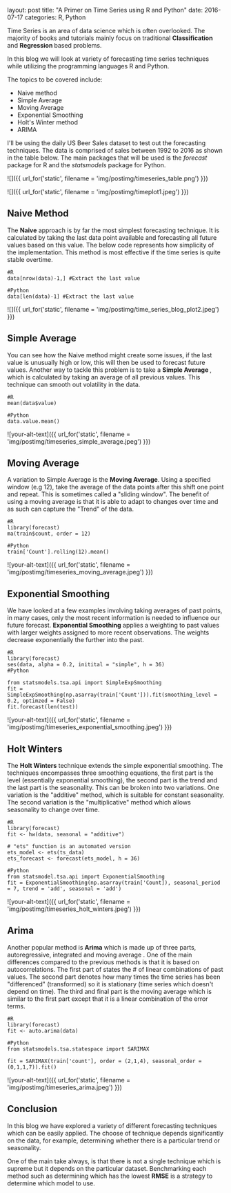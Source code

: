 layout: post
title:  "A Primer on Time Series using R and Python"
date:  2016-07-17
categories: R, Python

Time Series is an area of data science which is often overlooked. The majority of books and tutorials mainly focus on traditional <b> Classification </b> and <b> Regression </b> based problems. 

In this blog we will look at variety of forecasting time series techniques while utilizing the programming languages R and Python.

The topics to be covered include:

* Naive method
* Simple Average
* Moving Average
* Exponential Smoothing
* Holt's Winter method
* ARIMA

I'll be using the daily US Beer Sales dataset to test out the forecasting techniques. The data is comprised of sales between 1992 to 2016 as shown in the table below. The main packages that will be used is the <i>forecast</i> package for R and the <i>statsmodels</i> package for Python.

![]({{ url_for('static', filename = 'img/postimg/timeseries_table.png') }})

![]({{ url_for('static', filename = 'img/postimg/timeplot1.jpeg') }})


## Naive Method

The <b>Naive</b> approach is by far the most simplest forecasting technique. It is calculated by taking the last data point available and forecasting all future values based on this value. The below code represents how simplicity of the implementation. This method is most effective if the time series is quite stable overtime.


    #R
    data[nrow(data)-1,] #Extract the last value
    
    #Python
    data[len(data)-1] #Extract the last value

![]({{ url_for('static', filename = 'img/postimg/time_series_blog_plot2.jpeg') }})


## Simple Average

You can see how the Naive method might create some issues, if the last value is unusually high or low, this will then be used to forecast future values. Another way to tackle this problem is to take a <b>Simple Average </b>, which is calculated by taking an average of all previous values. This technique can smooth out volatility in the data.

    #R
    mean(data$value)
    
    #Python
    data.value.mean()

![your-alt-text]({{ url_for('static', filename = 'img/postimg/timeseries_simple_average.jpeg') }})


## Moving Average

A variation to Simple Average is the <b>Moving Average</b>. Using a specified window (e.g 12), take the average of the data points after this shift one point and repeat. This is sometimes called a "sliding window". The benefit of using a moving average is that it is able to adapt to changes over time and as such can capture the "Trend" of the data.

    #R
    library(forecast)
    ma(train$count, order = 12)
    
    #Python
    train['Count'].rolling(12).mean()

![your-alt-text]({{ url_for('static', filename = 'img/postimg/timeseries_moving_average.jpeg') }})

## Exponential Smoothing

We have looked at a few examples involving taking averages of past points, in many cases, only the most recent information is needed to influence our future forecast. <b>Exponential Smoothing</b> applies a weighting to past values with larger weights assigned to more recent observations. The weights decrease exponentially the further into the past.  

    #R
    library(forecast)
    ses(data, alpha = 0.2, initital = "simple", h = 36)
    #Python
    
    from statsmodels.tsa.api import SimpleExpSmoothing
    fit = SimpleExpSmoothing(np.asarray(train['Count'])).fit(smoothing_level = 0.2, optimzed = False)
    fit.forecast(len(test))


![your-alt-text]({{ url_for('static', filename = 'img/postimg/timeseries_exponential_smoothing.jpeg') }})


## Holt Winters

The <b>Holt Winters</b> technique extends the simple exponential smoothing. The techniques encompasses three smoothing equations, the first part is the level (essentially exponential smoothing), the second part is the trend and the last part is the seasonality. This can be broken into two variations. One variation is the "additive" method, which is suitable for constant seasonality. The second variation is the "multiplicative" method which allows seasonality to change over time.

    #R
    library(forecast)
    fit <- hw(data, seasonal = "additive")
    
    # "ets" function is an automated version
    ets_model <- ets(ts_data)
    ets_forecast <- forecast(ets_model, h = 36)
    
    #Python
    from statsmodel.tsa.api import ExponentialSmoothing
    fit = ExponentialSmoothing(np.asarray(train['Count]), seasonal_period = 7, trend = 'add', seasonal = 'add')


![your-alt-text]({{ url_for('static', filename = 'img/postimg/timeseries_holt_winters.jpeg') }})


## Arima

Another popular method is <b>Arima</b> which is made up of three parts, autoregressive, integrated and moving average . One of the main differences compared to the previous methods is that it is based on autocorrelations. The first part of states the # of linear combinations of past values. The second part denotes how many times the time series has been "differenced" (transformed) so it is stationary (time series which doesn't depend on time). The third and final part is the moving average which is similar to the first part except that it is a linear combination of the error terms.

    #R
    library(forecast)
    fit <- auto.arima(data)
    
    #Python
    from statsmodels.tsa.statespace import SARIMAX
    
    fit = SARIMAX(train['count'], order = (2,1,4), seasonal_order = (0,1,1,7)).fit()


![your-alt-text]({{ url_for('static', filename = 'img/postimg/timeseries_arima.jpeg') }})

## Conclusion

In this blog we have explored a variety of different forecasting techniques which can be easily applied. The choose of technique depends significantly on the data, for example, determining whether there is a particular trend or seasonality. 

One of the main take always, is that there is not a single technique which is supreme but it depends on the particular dataset. Benchmarking each method such as determining which has the lowest <b>RMSE</b> is a strategy to determine which model to use.  







